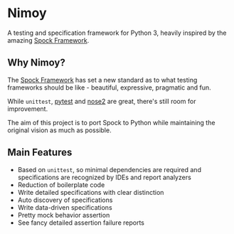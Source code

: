 # Nimoy

A testing and specification framework for Python 3, heavily inspired by the amazing [Spock Framework](http://spockframework.org).

## Why Nimoy?

The [Spock Framework](http://spockframework.org) has set a new standard as to what testing frameworks should be like - beautiful, expressive, pragmatic and fun.

While `unittest`, [pytest](https://github.com/pytest-dev/pytest) and [nose2](https://github.com/nose-devs/nose2) are great, there's still room for improvement.

The aim of this project is to port Spock to Python while maintaining the original vision as much as possible.

## Main Features

* Based on `unittest`, so minimal dependencies are required and specifications are recognized by IDEs and report analyzers
* Reduction of boilerplate code
* Write detailed specifications with clear distinction
* Auto discovery of specifications
* Write data-driven specifications
* Pretty mock behavior assertion
* See fancy detailed assertion failure reports